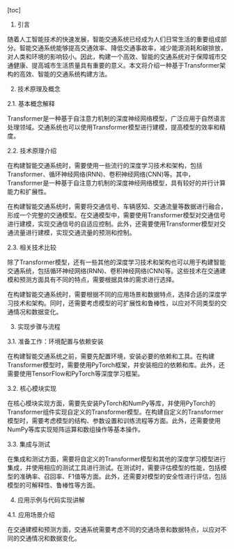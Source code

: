 
[toc]                    
                
                
1. 引言

随着人工智能技术的快速发展，智能交通系统已经成为人们日常生活的重要组成部分。智能交通系统能够提高交通效率、降低交通事故率，减少能源消耗和碳排放，对人类和环境的影响较小。因此，构建一个高效、智能的交通系统对于保障城市交通健康、提高城市生活质量具有重要的意义。本文将介绍一种基于Transformer架构的高效、智能的交通系统构建方法。

2. 技术原理及概念

2.1. 基本概念解释

Transformer是一种基于自注意力机制的深度神经网络模型，广泛应用于自然语言处理领域。交通系统也可以使用Transformer模型进行建模，提高模型的效率和精度。

2.2. 技术原理介绍

在构建智能交通系统时，需要使用一些流行的深度学习技术和架构，包括Transformer、循环神经网络(RNN)、卷积神经网络(CNN)等。其中，Transformer是一种基于自注意力机制的深度神经网络模型，具有较好的并行计算能力和扩展性。

在构建智能交通系统时，需要将交通信号、车辆感知、交通流量等数据进行融合，形成一个完整的交通模型。在交通模型中，需要使用Transformer模型对交通信号进行建模，实现交通信号的自适应控制。此外，还需要使用Transformer模型对交通流量进行建模，实现交通流量的预测和控制。

2.3. 相关技术比较

除了Transformer模型，还有一些其他的深度学习技术和架构也可以用于构建智能交通系统，包括循环神经网络(RNN)、卷积神经网络(CNN)等。这些技术在交通建模和预测方面具有不同的特点，需要根据具体的需求进行选择。

在构建智能交通系统时，需要根据不同的应用场景和数据特点，选择合适的深度学习技术和架构。同时，还需要考虑模型的可扩展性和鲁棒性，以应对不同类型的交通情况和数据变化。

3. 实现步骤与流程

3.1. 准备工作：环境配置与依赖安装

在构建智能交通系统之前，需要先配置环境，安装必要的依赖和工具。在构建Transformer模型时，需要使用PyTorch框架，并安装相应的依赖和库。此外，还需要使用TensorFlow和PyTorch等深度学习框架。

3.2. 核心模块实现

在核心模块实现方面，需要先安装PyTorch和NumPy等库，并使用PyTorch的Transformer组件实现自定义的Transformer模型。在构建自定义的Transformer模型时，需要考虑模型的结构、参数设置和训练流程等方面。此外，还需要使用NumPy等库实现矩阵运算和数组操作等基本操作。

3.3. 集成与测试

在集成和测试方面，需要将自定义的Transformer模型和其他的深度学习模型进行集成，并使用相应的测试工具进行测试。在测试时，需要评估模型的性能，包括模型的准确率、召回率、F1值等方面。此外，还需要对模型的安全性进行评估，包括模型的可解释性、鲁棒性等方面。

4. 应用示例与代码实现讲解

4.1. 应用场景介绍

在交通建模和预测方面，交通系统需要考虑不同的交通场景和数据特点，以应对不同的交通情况和数据变化。

